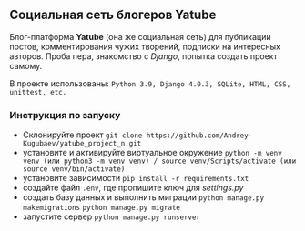 ## Социальная сеть блогеров Yatube

Блог-платформа **Yatube** (она же социальная сеть) для публикации постов, комментирования чужих творений, подписки на интересных авторов.
Проба пера, знакомство с _Django_, попытка создать проект самому.

В проекте использованы: `Python 3.9, Django 4.0.3, SQLite, HTML, CSS, unittest, etc.`

### Инструкция по запуску
- Склонируйте проект `git clone https://github.com/Andrey-Kugubaev/yatube_project_n.git` 
- установите и активируйте виртуальное окружение
`python -m venv venv (или python3 -m venv venv) / source venv/Scripts/activate (или source venv/bin/activate)`
- установите зависимости `pip install -r requirements.txt`
- создайте файл `.env`, где пропишите ключ для _settings.py_
- создать базу данных и выполнить миграции `python manage.py makemigrations`
`python manage.py migrate`
- запустите сервер `python manage.py runserver`
